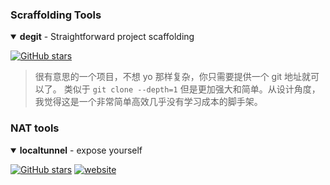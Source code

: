 ### Scraffolding Tools

<details open>
<summary><strong>degit</strong> - Straightforward project scaffolding</summary>

[![GitHub stars](https://img.shields.io/github/stars/Rich-Harris/degit?style=flat-square)](https://github.com/Rich-Harris/degit#actions)

> 很有意思的一个项目，不想 yo 那样复杂，你只需要提供一个 git 地址就可以了。
> 类似于 `git clone --depth=1` 但是更加强大和简单。从设计角度，我觉得这是一个非常简单高效几乎没有学习成本的脚手架。

</details>

### NAT tools

<details open>
<summary><strong>localtunnel</strong> - expose yourself</summary>

[![GitHub stars](https://img.shields.io/github/stars/localtunnel/localtunnel?style=flat-square)](https://github.com/localtunnel/localtunnel) [![website](https://img.shields.io/badge/website-home-yellowgreen?style=flat-square)](https://localtunnel.me)


</details>
